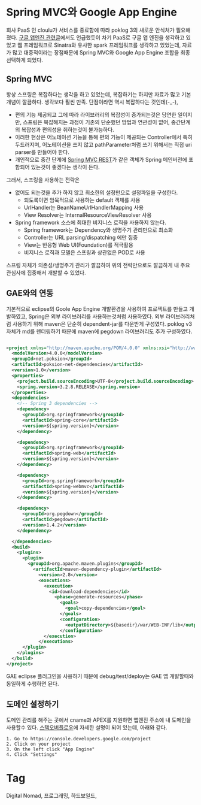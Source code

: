 Spring MVC와 Google App Engine
===============================

회사 PaaS 인 cloulu가 서비스를 종료함에 따라 poklog 3의 새로운 안식처가 필요해졌다. [구글 앱엔진 관련글](201307091635-start-app-engine.md)에서도 언급했듯이 차기 PaaS로 구글 앱 엔진을 생각하고 있었고 웹 프레임워크로 Sinatra와 유사한 spark 프레임워크를 생각하고 있었는데, 자료가 많고 대중적이라는 장점때문에 Spring MVC와 Google App Engine 조합을 최종 선택하게 되었다.

Spring MVC
----------
항상 스프링은 복잡하다는 생각을 하고 있었는데, 복잡하기는 하지만 자료가 많고 기본 개념이 깔끔하다. 생각보다 훨씬 만족. 단점이라면 역시 복잡하다는 것인데(\-\_\-),

 * 편의 기능 제공되고 그에 따라 라이브러리의 복잡성이 증가되는것은 당연한 일이지만, 스프링은 복잡해지는 과정이 기존의 단순했던 방법과 연관성이 없어, 중간단계의 복잡성과 편의성을 취하는것이 불가능하다.
 * 이러한 현상은 어노테이션 기능을 통해 편의 기능이 제공되는 Controller에서 특히 두드러지며, 어노테이션을 쓰지 않고 pathParameter처럼 쓰기 위해서는 직접 uri parser를 만들어야 한다.
 * 개인적으로 중간 단계에 [Spring MVC REST](http://spring-mvc-rest.sourceforge.net/introduction.html)가 같은 객체가 Spring 메인버전에 포함되어 있는것이 좋겠다는 생각이 든다.

그래서, 스프링을 사용하는 전략은

 * 없어도 되는것을 추가 하지 않고 최소한의 설정만으로 설정파일을 구성한다.
     * 되도록이면 암묵적으로 사용하는 default 객체를 사용
     * UrlHandler는 BeanNameUrlHandlerMapping 사용
     * View Resolver는 InternalResourceViewResolver 사용
 * Spring framework 소스에 최대한 비지니스 로직을 사용하지 않는다.
     * Spring framework는 Dependency와 생명주기 관리만으로 최소화
     * Controller는 URL parsing/dispatching 에만 집중
     * View는 반응형 Web UI(Foundation)를 적극활용
     * 비지니스 로직과 모델은 스프링과 상관없은 POD로 사용

스프링 자체가 의존성/생명주기 관리가 깔끔하여 위의 전략만으로도 깔끔하게 내 주요 관심사에 집중해서 개발할 수 있었다.

GAE와의 연동
----------
기본적으로 eclipse의 Goole App Engine 개발환경을 사용하여 프로젝트를 만들고 개발하였고, Spring은 외부 라이브러리를 사용하는것처럼 사용하였다. 외부 라이브러리처럼 사용하기 위해 maven은 단순히 dependent-jar를 다운받게 구성였다. poklog v3 자체가 md를 렌더링하기 때문에 maven에 pegdown 라이브러리도 추가 구성하였다.

```xml

<project xmlns="http://maven.apache.org/POM/4.0.0" xmlns:xsi="http://www.w3.org/2001/XMLSchema-instance" xsi:schemaLocation="http://maven.apache.org/POM/4.0.0 http://maven.apache.org/xsd/maven-4.0.0.xsd">
  <modelVersion>4.0.0</modelVersion>
  <groupId>net.poksion</groupId>
  <artifactId>poksion-net-dependencies</artifactId>
  <version>1.0</version>
  <properties>
    <project.build.sourceEncoding>UTF-8</project.build.sourceEncoding>
    <spring.version>3.2.8.RELEASE</spring.version>
  </properties>
  <dependencies>
    <!-- Spring 3 dependencies -->
    <dependency>
      <groupId>org.springframework</groupId>
      <artifactId>spring-core</artifactId>
      <version>${spring.version}</version>
    </dependency>

    <dependency>
      <groupId>org.springframework</groupId>
      <artifactId>spring-web</artifactId>
      <version>${spring.version}</version>
    </dependency>

    <dependency>
      <groupId>org.springframework</groupId>
      <artifactId>spring-webmvc</artifactId>
      <version>${spring.version}</version>
    </dependency>

    <dependency>
      <groupId>org.pegdown</groupId>
      <artifactId>pegdown</artifactId>
      <version>1.4.2</version>
    </dependency>

  </dependencies>
  <build>
    <plugins>
      <plugin>
        <groupId>org.apache.maven.plugins</groupId>
          <artifactId>maven-dependency-plugin</artifactId>
            <version>2.8</version>
            <executions>
              <execution>
                <id>download-dependencies</id>
                  <phase>generate-resources</phase>
                    <goals>
                      <goal>copy-dependencies</goal>
                    </goals>
                    <configuration>
                      <outputDirectory>${basedir}/war/WEB-INF/lib</outputDirectory>
                    </configuration>
              </execution>
            </executions>
      </plugin>
    </plugins>
  </build>
</project>

```

GAE eclipse 플러그인을 사용하기 때문에 debug/test/deploy는 GAE 앱 개발할때와 동일하게 수행하면 된다.

도메인 설정하기
------------
도메인 관리를 해주는 곳에서 cname과 APEX를 지원하면 앱엔진 주소에 내 도메인을 사용할수 있다. [스택오버플로우](http://stackoverflow.com/questions/817809/how-to-use-google-app-engine-with-my-own-domain-not-subdomain)에 자세한 설명이 되어 있는데, 아래와 같다.

```
1. Go to https://console.developers.google.com/project
2. Click on your project
3. On the left click "App Engine"
4. Click "Settings"
```


Tag
====
Digital Nomad, 프로그래밍, 하드보일드,
